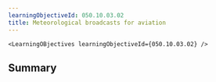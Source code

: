 ```yaml
---
learningObjectiveId: 050.10.03.02
title: Meteorological broadcasts for aviation
---
```


```tsx eval
<LearningOBjectives learningObjectiveId={050.10.03.02} />
```

## Summary

